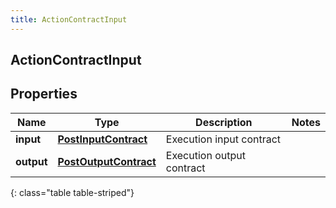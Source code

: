 ```yaml
---
title: ActionContractInput
---
```


## ActionContractInput

## Properties

| Name       | Type                                                                 | Description               | Notes |
| ---------- | -------------------------------------------------------------------- | ------------------------- | ----- |
| **input**  | <!----><!---->[**PostInputContract**](PostInputContract.md)<!---->   | Execution input contract  |       |
| **output** | <!----><!---->[**PostOutputContract**](PostOutputContract.md)<!----> | Execution output contract |       |

{: class="table table-striped"}
